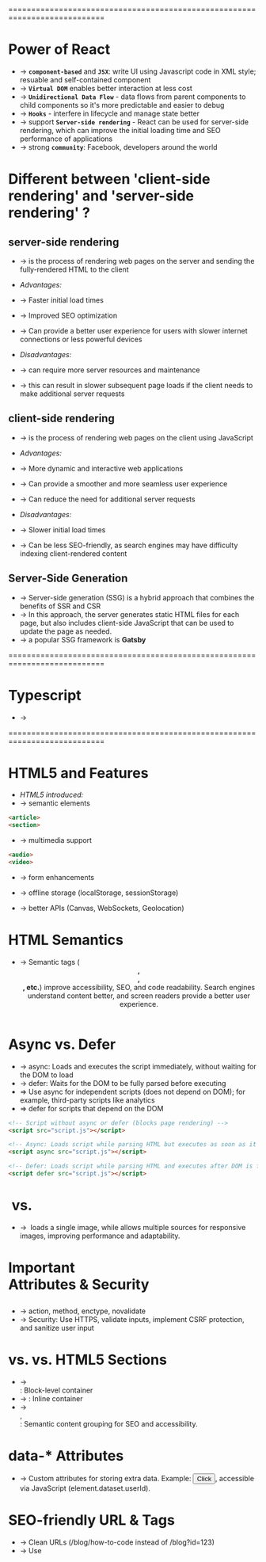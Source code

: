 ===========================================================================
# Power of React
* -> **`component-based`** and **`JSX`**: write UI using Javascript code in XML style; resuable and self-contained component
* -> **`Virtual DOM`** enables better interaction at less cost
* -> **`Unidirectional Data Flow`** - data flows from parent components to child components so it's more predictable and easier to debug
* -> **`Hooks`** - interfere in lifecycle and manage state better
* -> support **`Server-side rendering`** - React can be used for server-side rendering, which can improve the initial loading time and SEO performance of applications
* -> strong **`community`**: Facebook, developers around the world

# Different between 'client-side rendering' and 'server-side rendering' ?
## server-side rendering
* -> is the process of rendering web pages on the server and sending the fully-rendered HTML to the client

* _Advantages:_
* -> Faster initial load times
* -> Improved SEO optimization
* -> Can provide a better user experience for users with slower internet connections or less powerful devices

* _Disadvantages:_
* -> can require more server resources and maintenance
* -> this can result in slower subsequent page loads if the client needs to make additional server requests

## client-side rendering
* -> is the process of rendering web pages on the client using JavaScript

* _Advantages:_
* -> More dynamic and interactive web applications
* -> Can provide a smoother and more seamless user experience
* -> Can reduce the need for additional server requests

* _Disadvantages:_
* -> Slower initial load times
* -> Can be less SEO-friendly, as search engines may have difficulty indexing client-rendered content

## Server-Side Generation 
* -> Server-side generation (SSG) is a hybrid approach that combines the benefits of SSR and CSR
* -> In this approach, the server generates static HTML files for each page, but also includes client-side JavaScript that can be used to update the page as needed.
* -> a popular SSG framework is **Gatsby**

===========================================================================
# Typescript
* -> 

===========================================================================
# HTML5 and Features
* _HTML5 introduced:_
* -> semantic elements
```html 
<article>
<section>
```

* -> multimedia support
```html
<audio>
<video>
```

* -> form enhancements

* -> offline storage (localStorage, sessionStorage)

* -> better APIs (Canvas, WebSockets, Geolocation)

# HTML Semantics
* -> Semantic tags (**<header>, <nav>, <main>, etc.**) improve accessibility, SEO, and code readability. Search engines understand content better, and screen readers provide a better user experience.

# Async vs. Defer
* -> async: Loads and executes the script immediately, without waiting for the DOM to load
* -> defer: Waits for the DOM to be fully parsed before executing
* => Use async for independent scripts (does not depend on DOM); for example, third-party scripts like analytics
* => defer for scripts that depend on the DOM

```html
<!-- Script without async or defer (blocks page rendering) -->
<script src="script.js"></script>

<!-- Async: Loads script while parsing HTML but executes as soon as it's ready -->
<script async src="script.js"></script>

<!-- Defer: Loads script while parsing HTML and executes after DOM is fully parsed -->
<script defer src="script.js"></script>
```

# <img> vs. <picture>
* -> <img> loads a single image, while <picture> allows multiple sources for responsive images, improving performance and adaptability.

# Important <form> Attributes & Security
* -> action, method, enctype, novalidate
* -> Security: Use HTTPS, validate inputs, implement CSRF protection, and sanitize user input

# <div> vs. <span> vs. HTML5 Sections
* -> <div>: Block-level container
* -> <span>: Inline container
* -> <section>, <article>: Semantic content grouping for SEO and accessibility.

# data-* Attributes
* -> Custom attributes for storing extra data. Example: <button data-user-id="123">Click</button>, accessible via JavaScript (element.dataset.userId).

# SEO-friendly URL & Tags
* -> Clean URLs (/blog/how-to-code instead of /blog?id=123)
* -> Use <title>, <meta description>, <h1>, <alt> attributes, and structured data.

```bash
$ https://example.com/article?id=123 # not SEO-friendly
$ https://example.com/article/how-to-code # SEO-Friendly
```
 
# onload vs. DOMContentLoaded vs. onreadystatechange
* -> onload: Fires when everything (images, styles) is loaded.
* -> DOMContentLoaded: Fires when HTML is parsed but before resources are loaded.
* -> onreadystatechange: Fires at different loading stages.

# Page Load Optimization
* -> Minimize HTML, CSS, JS
* -> Use async/defer for scripts
* -> Optimize images, enable compression (Gzip, Brotli)
* -> Use lazy loading (loading="lazy" for images)

# ARIA (Accessible Rich Internet Applications)
* -> Attributes (aria-label, aria-hidden, role) help screen readers and improve accessibility.

# Avoiding <table> for Layout
* -> Tables are rigid, not responsive, and harm accessibility. Use CSS Flexbox/Grid instead.

# Embedding HTML Documents
* -> Use <iframe src="page.html"></iframe> to embed another HTML document.

# Embedding Video & Audio
* -> <video> with controls, autoplay, loop, poster
* -> <audio> with controls, autoplay, loop

# Cookies vs. localStorage vs. sessionStorage
* -> Cookies: Small, sent with every request, expires, used for authentication
* -> localStorage: Persistent storage, no expiration
* -> sessionStorage: Temporary storage, cleared when the session ends

# Shadow DOM
* -> Encapsulates styles and scripts within a component, used in Web Components.

# Microdata & SEO
* -> Structured data (schema.org) helps search engines understand content. Example:

```html
<div itemscope itemtype="https://schema.org/Article">
  <h1 itemprop="headline">SEO Guide</h1>
</div>
```

# Handling CORS
* -> Configure server CORS headers
* -> Use a proxy
* -> Use JSONP (legacy)

# WebSockets in HTML
* -> Real-time communication using JavaScript:

```js
const ws = new WebSocket("ws://server.com");
ws.onmessage = (event) => console.log(event.data);
```

# <link> & <meta> for SEO & Performance
* -> <link>: External resources (stylesheet, preload, dns-prefetch).
* -> <meta>: Page metadata, charset, viewport, description, robots.

# CSS Box Model
* -> Elements consist of content, padding, border, margin.

```css
/* common misunderstanding */
/* The actual width = 200px + 20px + 10px + 20px + 10px = 260px (not 200px) */
.box {
  width: 200px;
  padding: 20px;
  border: 10px solid black;
}

/* Fix using box-sizing: border-box */
.box {
  box-sizing: border-box; /* Includes padding & border in width */
}
```

# CSS Units (%, px, em, rem)
* -> %: Relative to parent
* -> px: Fixed
* -> em: Relative to parent font size
* -> rem: Relative to root font size

# Flexbox
* -> justify-content: Aligns items horizontally
* -> align-items: Aligns items vertically
* -> flex-direction: Defines row/column layout
* -> flex-wrap: Wrap items if needed

# Flexbox vs. Grid
* -> Flexbox: One-dimensional layout (row/column).
* -> Grid: Two-dimensional layout (rows & columns)

```css
/* if the container has no column definition, this will not work */
.container {
  display: grid;
}
.item {
  grid-column: 1 / 3; /* Spans 2 columns */
}

/* Fixed: */
.container {
  display: grid;
  grid-template-columns: repeat(3, 1fr);
}
```

# Pseudo-classes vs. Pseudo-elements
* -> :hover, :nth-child(): Pseudo-classes (modify states)
* -> ::before, ::after: Pseudo-elements (insert content)

# z-index & Stacking Context
* -> Controls layering; a higher z-index appears above lower ones.

# SASS & LESS
* -> CSS preprocessors. SASS is more popular, LESS is simpler.

# CSS Variables
```cs
:root { --main-color: blue; }
div { color: var(--main-color); }
```

# Responsive Design Methods
* -> Media queries
* -> Flexbox/Grid
* -> Viewport units (vh, vw)
* -> min-width, max-width

# CSS Specificity
* -> More specific rules override others (id > class > element).

# CSS-in-JS (Styled Components, Emotion)
* -> Writing CSS in JavaScript for component-based styling.

# Reset vs. Normalize CSS
* -> Reset: Removes all default styles.
* -> Normalize: Standardizes styles across browsers.

# CSS Optimizations
* -> Minification, critical CSS, avoiding unused styles.

# Basic Data Types
* -> String, Number, Boolean, Object, Array, undefined, null, Symbol, BigInt.

# == vs. ===
* -> ==: Loose comparison (converts types)
* -> ===: Strict comparison (checks both type & value)

# let, const, var
* -> var: Function-scoped, hoisted
* -> let: Block-scoped
* -> const: Block-scoped, cannot be reassigned

# Closures
* -> Functions that remember variables from their outer scope.

```js
function outer() { let count = 0; return () => count++; }
```

# Hoisting
* -> Variables and functions are moved to the top of their scope

```js
console.log(x); // ❌ ReferenceError
let x = 5;

console.log(y); // ✅ undefined (hoisted)
var y = 5;
```

# Arrow Functions vs. Regular Functions
* -> No this binding in arrow functions.
* -> Cannot use arguments.

# Promises & Async/Await
* -> Handle async code without callbacks.

```js
async function fetchData() { let data = await fetch(url); }
```

# Event Loop
* -> Call Stack, Task Queue, Microtask Queue (Prometheus > Callbacks)

# .map(), .filter(), .reduce()
* -> .map(): Transforms an array
* -> .filter(): Filters items
* -> .reduce(): Accumulates values

# Prototype & Prototype Chain
* -> Inheritance mechanism in JavaScript.

# Debounce vs. Throttle
* -> Debounce: Delay function execution (_useful for search box_)
* -> Throttle: Limit function execution rate (_useful for scroll events_)

```js
function searchAPI(query) {
  console.log("Fetching results for:", query);
}

const debounce = (func, delay) => {
  let timer;
  return (...args) => {
    clearTimeout(timer);
    timer = setTimeout(() => func(...args), delay);
  };
};

const search = debounce(searchAPI, 500);
search("JavaScript"); // Will execute after 500ms
```

# Virtual DOM in React
* -> Optimized re-rendering using a diffing algorithm.

# Event Delegation
* -> Attach event listener to a parent instead of multiple children.
